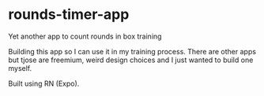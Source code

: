 # rounds-timer-app
Yet another app to count rounds in box training

Building this app so I can use it in my training process. 
There are other apps but tjose are freemium, weird design choices and I just wanted to build one myself.

Built using RN (Expo).
